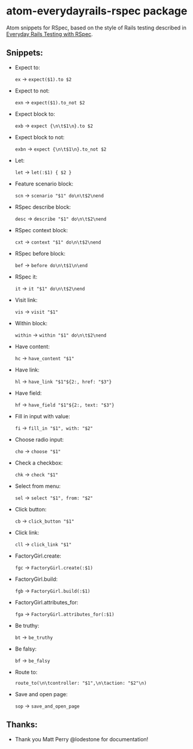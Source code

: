 # atom-everydayrails-rspec package

Atom snippets for RSpec, based on the style of Rails testing described in [Everyday Rails Testing with RSpec](https://leanpub.com/everydayrailsrspec).

## Snippets:

* Expect to:

    `ex` &rarr; `expect($1).to $2`

* Expect to not:

    `exn` &rarr; `expect($1).to_not $2`

* Expect block to:

    `exb` &rarr; `expect {\n\t$1\n}.to $2`

* Expect block to not:

    `exbn` &rarr; `expect {\n\t$1\n}.to_not $2`

* Let:

    `let` &rarr; `let(:$1) { $2 }`

* Feature scenario block:

    `scn` &rarr; `scenario "$1" do\n\t$2\nend`

* RSpec describe block:

    `desc` &rarr; `describe "$1" do\n\t$2\nend`

* RSpec context block:

    `cxt` &rarr; `context "$1" do\n\t$2\nend`

* RSpec before block:

    `bef` &rarr; `before do\n\t$1\n\end`

* RSpec it:

    `it` &rarr; `it "$1" do\n\t$2\nend`

* Visit link:

    `vis` &rarr; `visit "$1"`

* Within block:

    `within` &rarr; `within "$1" do\n\t$2\nend`

* Have content:

    `hc` &rarr; `have_content "$1"`

* Have link:

    `hl` &rarr; `have_link "$1"${2:, href: "$3"}`

* Have field:

    `hf` &rarr; `have_field "$1"${2:, text: "$3"}`

* Fill in input with value:

    `fi` &rarr; `fill_in "$1", with: "$2"`

* Choose radio input:

    `cho` &rarr; `choose "$1"`

* Check a checkbox:

    `chk` &rarr; `check "$1"`

* Select from menu:

    `sel` &rarr; `select "$1", from: "$2"`

* Click button:

    `cb` &rarr; `click_button "$1"`

* Click link:

    `cll` &rarr; `click_link "$1"`

* FactoryGirl.create:

    `fgc` &rarr; `FactoryGirl.create(:$1)`


* FactoryGirl.build:

    `fgb` &rarr; `FactoryGirl.build(:$1)`


* FactoryGirl.attributes_for:

    `fga` &rarr; `FactoryGirl.attributes_for(:$1)`

* Be truthy:

    `bt` &rarr; `be_truthy`

* Be falsy:

    `bf` &rarr; `be_falsy`

* Route to:

    `route_to(\n\tcontroller: "$1",\n\taction: "$2"\n)`

* Save and open page:

    `sop` &rarr; `save_and_open_page`

## Thanks:

- Thank you Matt Perry @lodestone for documentation!

